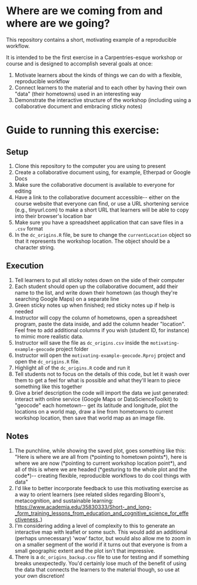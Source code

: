 # Where are we coming from and where are we going?

This repository contains a short, motivating example of a reproducible workflow.

It is intended to be the first exercise in a Carpentries-esque workshop or course and is designed to accomplish several goals at once:

1. Motivate learners about the kinds of things we can do with a flexible, reproducible workflow
1. Connect learners to the material and to each other by having their own "data" (their hometowns) used in an interesting way
1. Demonstrate the interactive structure of the workshop (including using a collaborative document and embracing sticky notes)

# Guide to running this exercise:

## Setup

1. Clone this repository to the computer you are using to present
1. Create a collaborative document using, for example, Etherpad or Google Docs
1. Make sure the collaborative document is available to everyone for editing
1. Have a link to the collaborative document accessible-- either on the course website that everyone can find, or use a URL shortening service (e.g., tinyurl.com) to make a short URL that learners will be able to copy into their browser's location bar
1. Make sure you have a spreadsheet application that can save files in a `.csv` format
1. In the `dc_origins.R` file, be sure to change the `currentLocation` object so that it represents the workshop location. The object should be a character string.

## Execution

1. Tell learners to put all sticky notes down on the side of their computer
1. Each student should open up the collaborative document, add their name to the list, and write down their hometown (as though they're searching Google Maps) on a separate line
1. Green sticky notes up when finished; red sticky notes up if help is needed
1. Instructor will copy the column of hometowns, open a spreadsheet program, paste the data inside, and add the column header "location". Feel free to add additional columns if you wish (student ID, for instance) to mimic more realistic data.
1. Instructor will save the file as `dc_origins.csv` inside the `motivating-example-geocode` project folder
1. Instructor will open the `motivating-example-geocode.Rproj` project and open the `dc_origins.R` file.
1. Highlight all of the `dc_origins.R` code and run it
1. Tell students not to focus on the details of this code, but let it wash over them to get a feel for what is possible and what they'll learn to piece something like this together
1. Give a brief description the code will import the data we just generated: interact with online service (Google Maps or DataScienceToolkit) to "geocode" each hometown-- get its latitude and longitude, plot the locations on a world map, draw a line from hometowns to current workshop location, then save that world map as an image file.

## Notes

1. The punchline, while showing the saved plot, goes something like this: "Here is where we are all from (\*pointing to hometown points\*), here is where we are now (\*pointing to current workshop location point\*), and all of this is where we are headed (\*gesturing to the whole plot and the code\*)-- creating flexible, reproducible workflows to do cool things with data"
1. I'd like to better incorporate feedback to use this motivating exercise as a way to orient learners (see related slides regarding Bloom's, metacognition, and sustainable learning: https://www.academia.edu/35830333/Short-_and_long-_form_training_lessons_from_education_and_cognitive_science_for_effectiveness_)
1. I'm considering adding a level of complexity to this to generate an interactive map with leaflet or some such. This would add an additional (perhaps unnecessary) 'wow' factor, but would also allow me to zoom in on a smaller segment of the world if it turns out that everyone is from a small geographic extent and the plot isn't that impressive.
1. There is a `dc_origins_backup.csv` file to use for testing and if something breaks unexpectedly. You'd certainly lose much of the benefit of using the data that connects the learners to the material though, so use at your own discretion!